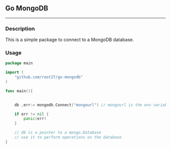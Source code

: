 ## Go MongoDB

---

### Description

This is a simple package to connect to a MongoDB database.

### Usage

```go
package main

import (
    "github.com/root27/go-mongodb"
)

func main(){
     

	db ,err:= mongodb.Connect("mongourl") // mongourl is the env variable name

    if err != nil {
        panic(err)
    }

    // db is a pointer to a mongo.Database
    // use it to perform operations on the database
}

```

